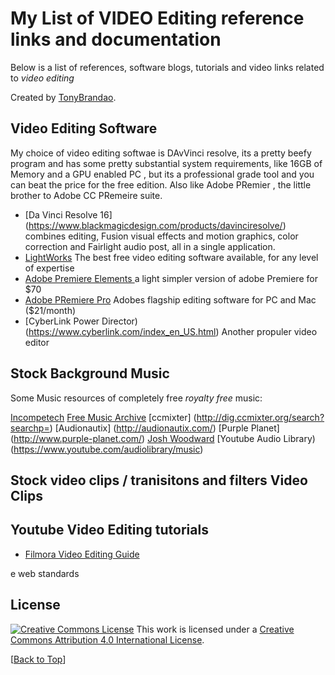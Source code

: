 # My List of VIDEO Editing reference links and documentation

Below is a list of references, software blogs, tutorials and video links related to *video editing*

Created by [TonyBrandao](https://twitter.com/tonyb29).


## Video Editing Software
My choice of video editing softwae is DAvVinci resolve, its a pretty beefy program and has some
pretty substantial system requirements, like 16GB of Memory and a GPU enabled PC , but its a professional grade tool and you
can beat the price for the free edition. Also like Adobe PRemier , the little brother to Adobe CC PRemeire suite.

*  [Da Vinci Resolve 16] (https://www.blackmagicdesign.com/products/davinciresolve/)   combines editing, Fusion visual effects and motion graphics, color correction and Fairlight audio post, all in a single application. 
*  [LightWorks]( https://www.lwks.com/ ) The best free video editing software available, for any level of expertise
*  [Adobe Premiere Elements ](https://www.adobe.com/products/premiere-elements.html) a light simpler  version of adobe Premiere for $70
*  [Adobe PRemiere Pro](https://www.adobe.com/products/premiere.html) Adobes flagship editing software for PC and Mac ($21/month)
*  [CyberLink Power Director)(https://www.cyberlink.com/index_en_US.html) Another propuler video editor


## Stock Background Music

Some Music resources of completely free *royalty free* music:

[Incompetech](http://incompetech.com/music/)
[Free Music Archive](http://freemusicarchive.org/search/?quicksearch=)
[ccmixter] (http://dig.ccmixter.org/search?searchp=)
[Audionautix] (http://audionautix.com/)
[Purple Planet] (http://www.purple-planet.com/)
[Josh Woodward](https://www.joshwoodward.com/)
[Youtube Audio Library)(https://www.youtube.com/audiolibrary/music)


## Stock video clips / tranisitons and filters Video Clips


## Youtube Video Editing tutorials 
 - [Filmora Video Editing Guide](https://filmora.wondershare.com/youtube-video-editing/)

e web standards
## License

[![Creative Commons License](http://i.creativecommons.org/l/by/4.0/88x31.png)](https://creativecommons.org/licenses/by/4.0/)
This work is licensed under a [Creative Commons Attribution 4.0 International License](https://creativecommons.org/licenses/by/4.0/).

[[Back to Top](#top_reference)]
